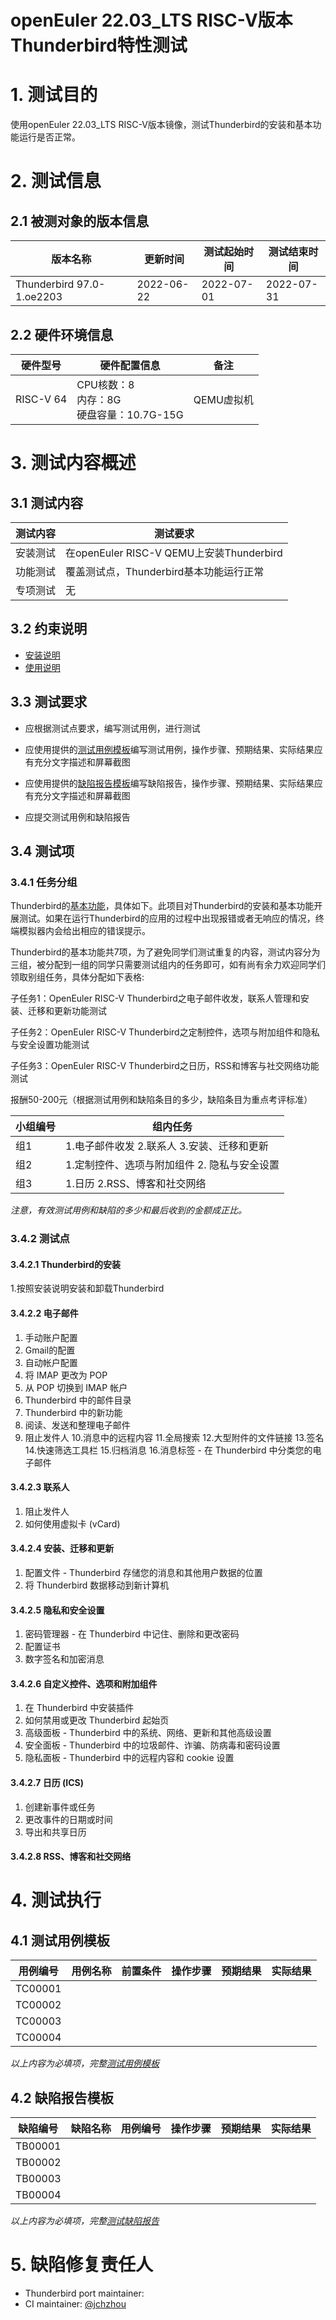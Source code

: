 # openEuler 22.03_LTS RISC-V版本Thunderbird特性测试

# 1. 测试目的

使用openEuler 22.03_LTS RISC-V版本镜像，测试Thunderbird的安装和基本功能运行是否正常。

# 2. 测试信息

## 2.1 被测对象的版本信息

| 版本名称     | 更新时间   | 测试起始时间 | 测试结束时间 |
| ------------ | ---------- | ------------ | ------------ |
| Thunderbird 97.0-1.oe2203 | 2022-06-22 | 2022-07-01              |  2022-07-31            |

## 2.2 硬件环境信息

| 硬件型号  | 硬件配置信息                            | 备注       |
| --------- | --------------------------------------- | ---------- |
| RISC-V 64 | CPU核数：8<br>内存：8G<br>硬盘容量：10.7G-15G | QEMU虚拟机 |

# 3. 测试内容概述

## 3.1   测试内容

| 测试内容 | 测试要求                             |
| -------- | ------------------------------------ |
| 安装测试 | 在openEuler RISC-V QEMU上安装Thunderbird |
| 功能测试 | 覆盖测试点，Thunderbird基本功能运行正常  |
| 专项测试 | 无                                   |

## 3.2   约束说明

- [安装说明](./Thunderbird_installation_guide.md)
- [使用说明](./Thunderbird_userguide.md)

## 3.3 测试要求

- 应根据测试点要求，编写测试用例，进行测试

- 应使用提供的[测试用例模板](./测试用例模板.xlsx)编写测试用例，操作步骤、预期结果、实际结果应有充分文字描述和屏幕截图

- 应使用提供的[缺陷报告模板](./缺陷报告模板.xlsx)编写缺陷报告，操作步骤、预期结果、实际结果应有充分文字描述和屏幕截图

- 应提交测试用例和缺陷报告

## 3.4   测试项

### 3.4.1 任务分组

Thunderbird的[基本功能](https://support.mozilla.org/en-US/products/thunderbird)，具体如下。此项目对Thunderbird的安装和基本功能开展测试。如果在运行Thunderbird的应用的过程中出现报错或者无响应的情况，终端模拟器内会给出相应的错误提示。

Thunderbird的基本功能共7项，为了避免同学们测试重复的内容，测试内容分为三组，被分配到一组的同学只需要测试组内的任务即可，如有尚有余力欢迎同学们领取别组任务，具体分配如下表格:

子任务1：OpenEuler RISC-V Thunderbird之电子邮件收发，联系人管理和安装、迁移和更新功能测试

子任务2：OpenEuler RISC-V Thunderbird之定制控件，选项与附加组件和隐私与安全设置功能测试

子任务3：OpenEuler RISC-V Thunderbird之日历，RSS和博客与社交网络功能测试

报酬50-200元（根据测试用例和缺陷条目的多少，缺陷条目为重点考评标准）

   | 小组编号 | 组内任务                 |
   | -------- | ------------------------ |
   | 组1      | 1.电子邮件收发 2.联系人 3.安装、迁移和更新            |
   | 组2      | 1.定制控件、选项与附加组件 2. 隐私与安全设置 |
   | 组3      | 1.日历 2.RSS、博客和社交网络      |

*注意，有效测试用例和缺陷的多少和最后收到的金额成正比。*

### 3.4.2 测试点

#### 3.4.2.1 Thunderbird的安装

1.按照安装说明安装和卸载Thunderbird

#### 3.4.2.2 电子邮件

1. 手动账户配置
2. Gmail的配置
3. 自动帐户配置
4. 将 IMAP 更改为 POP
5. 从 POP 切换到 IMAP 帐户
6. Thunderbird 中的邮件目录
7. Thunderbird 中的新功能
8. 阅读、发送和整理电子邮件
9. 阻止发件人
10.消息中的远程内容
11.全局搜索
12.大型附件的文件链接
13.签名
14.快速筛选工具栏
15.归档消息
16.消息标签 - 在 Thunderbird 中分类您的电子邮件

#### 3.4.2.3 联系人

1. 阻止发件人
2. 如何使用虚拟卡 (vCard)

#### 3.4.2.4 安装、迁移和更新

1. 配置文件 - Thunderbird 存储您的消息和其他用户数据的位置
2. 将 Thunderbird 数据移动到新计算机

#### 3.4.2.5 隐私和安全设置

1. 密码管理器 - 在 Thunderbird 中记住、删除和更改密码
2. 配置证书
3. 数字签名和加密消息

#### 3.4.2.6 自定义控件、选项和附加组件

1. 在 Thunderbird 中安装插件
2. 如何禁用或更改 Thunderbird 起始页
3. 高级面板 - Thunderbird 中的系统、网络、更新和其他高级设置
4. 安全面板 - Thunderbird 中的垃圾邮件、诈骗、防病毒和密码设置
5. 隐私面板 - Thunderbird 中的远程内容和 cookie 设置

#### 3.4.2.7 日历 (ICS)

1. 创建新事件或任务
2. 更改事件的日期或时间
3. 导出和共享日历

#### 3.4.2.8 RSS、博客和社交网络

# 4. 测试执行

## 4.1   测试用例模板

   | 用例编号 | 用例名称 | 前置条件 | 操作步骤 | 预期结果 | 实际结果 |
   | -------- | -------- | -------- | -------- | -------- | -------- |
   | TC00001  |          |          |          |          |          |
   | TC00002  |          |          |          |          |          |
   | TC00003  |          |          |          |          |          |
   | TC00004  |          |          |          |          |          |

*以上内容为必填项，完整[测试用例模板](./测试用例模板.xlsx)*

## 4.2   缺陷报告模板

   | 缺陷编号 | 缺陷名称 | 用例编号 | 操作步骤 | 预期结果 | 实际结果 |
   | -------- | -------- | -------- | -------- | -------- | -------- |
   | TB00001  |          |          |          |          |          |
   | TB00002  |          |          |          |          |          |
   | TB00003  |          |          |          |          |          |
   | TB00004  |          |          |          |          |          |

   *以上内容为必填项，完整[测试缺陷报告](./缺陷报告模板.xlsx)*

# 5. 缺陷修复责任人

- Thunderbird port maintainer: 
- CI maintainer: [@jchzhou](https://gitee.com/jchzhou)
